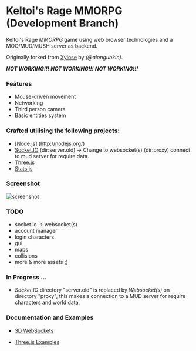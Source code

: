 Keltoi's Rage MMORPG (Development Branch)
=========================================

Keltoi's Rage *MMORPG* game using web browser technologies and a MOO/MUD/MUSH server as backend.

Originally forked from [Xylose](https://github.com/alongubkin/xylose) by *(@alongubkin)*.


***NOT WORKING!!!***
***NOT WORKING!!!***
***NOT WORKING!!!***


### Features

 * Mouse-driven movement
 * Networking
 * Third person camera
 * Basic entities system


### Crafted utilising the following projects:

 * [Node.js] (http://nodejs.org/)
 * [Socket.IO](http://socket.io/) (dir:server.old) -> Change to websocket(s) (dir:proxy) connect to mud server for require data.
 * [Three.js](https://github.com/mrdoob/three.js/)
 * [Stats.js](https://github.com/mrdoob/stats.js/)


### Screenshot

![screenshot](https://github.com/KeltoisRage/kr-game-client/tree/devel/assets/screenshot.png)


### TODO

* socket.io -> websocket(s)
* account manager
* login characters
* gui
* maps
* collisions
* more & more assets ;)


### In Progress ...

* *Socket.IO* directory "server.old" is replaced by *Websocket(s)* on directory "proxy", this makes a connection to a MUD server for require characters and world data.


### Documentation and Examples

* [3D WebSockets](https://davidwalsh.name/3d-websockets)

* [Three.js Examples](https://threejs.org/examples)

